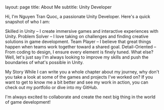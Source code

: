 layout: page
title: About Me
subtitle: Unity Developer

Hi, I'm Nguyen Tran Quoc, a passionate Unity Developer. Here's a quick snapshot of who I am:

Skilled in Unity – I create immersive games and interactive experiences with Unity.
Problem Solver – I love taking on challenges and finding creative solutions in game development.
Team Player – I believe that great things happen when teams work together toward a shared goal.
Detail-Oriented – From coding to design, I ensure every element is finely tuned.
What else? Well, let's just say I'm always looking to improve my skills and push the boundaries of what's possible in Unity.

My Story
While I can write you a whole chapter about my journey, why don't you take a look at some of the games and projects I've worked on? If you want to get to know me a bit better and see my work in action, you can check out my portfolio or dive into my GitHub.

I'm always excited to collaborate and create the next big thing in the world of game development!

